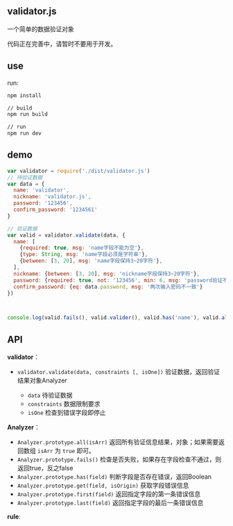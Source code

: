 ## validator.js

一个简单的数据验证对象

代码正在完善中，请暂时不要用于开发。

## use

run:

```bat
npm install

// build
npm run build

// run
npm run dev

```
## demo

```js
var validator = require('./dist/validator.js')
// 待验证数据
var data = {
  name: 'validator',
  nickname: 'validator.js',
  password: '123456',
  confirm_password: '1234561'
}

// 验证数据
var valid = validator.validate(data, {
  name: [
    {required: true, msg: 'name字段不能为空'},
    {type: String, msg: 'name字段必须是字符串'},
    {between: [3, 20], msg: 'name字段保持3~20字符'},
  ],
  nickname: {between: [3, 20], msg: 'nickname字段保持3~20字符'},
  password: {required: true, not: '123456', min: 6, msg: 'password验证不通过'},
  confirm_password: {eq: data.password, msg: '两次输入密码不一致'}
})



console.log(valid.fails(), valid.valider(), valid.has('name'), valid.all(true))

```

## API

**validator**：

+ `validator.validate(data, constraints [, isOne])` 验证数据，返回验证结果对象Analyzer
  
  - `data` 待验证数据
  - `constraints` 数据限制要求
  - `isOne` 检查到错误字段即停止


**Analyzer**：


+ `Analyzer.prototype.all(isArr)` 返回所有验证信息结果，对象；如果需要返回数组 `isArr` 为 `true` 即可。 
+ `Analyzer.prototype.fails()` 检查是否失败，如果存在字段检查不通过，则返回true，反之false
+ `Analyzer.prototype.has(field)` 判断字段是否存在错误，返回Boolean
+ `Analyzer.prototype.get(field, isOrigin)` 获取字段错误信息
+ `Analyzer.prototype.first(field)` 返回指定字段的第一条错误信息
+ `Analyzer.prototype.last(field)` 返回指定字段的最后一条错误信息


**rule**:




